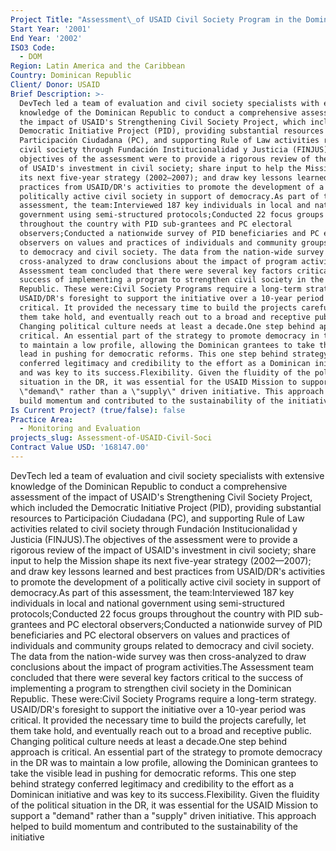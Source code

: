 ```yaml
---
Project Title: "Assessment\_of USAID Civil Society Program in the Dominican Republic"
Start Year: '2001'
End Year: '2002'
ISO3 Code:
  - DOM
Region: Latin America and the Caribbean
Country: Dominican Republic
Client/ Donor: USAID
Brief Description: >-
  DevTech led a team of evaluation and civil society specialists with extensive
  knowledge of the Dominican Republic to conduct a comprehensive assessment of
  the impact of USAID's Strengthening Civil Society Project, which included the
  Democratic Initiative Project (PID), providing substantial resources to
  Participación Ciudadana (PC), and supporting Rule of Law activities related to
  civil society through Fundación Institucionalidad y Justicia (FINJUS).The
  objectives of the assessment were to provide a rigorous review of the impact
  of USAID's investment in civil society; share input to help the Mission shape
  its next five-year strategy (2002—2007); and draw key lessons learned and best
  practices from USAID/DR's activities to promote the development of a
  politically active civil society in support of democracy.As part of this
  assessment, the team:Interviewed 187 key individuals in local and national
  government using semi-structured protocols;Conducted 22 focus groups
  throughout the country with PID sub-grantees and PC electoral
  observers;Conducted a nationwide survey of PID beneficiaries and PC electoral
  observers on values and practices of individuals and community groups related
  to democracy and civil society. The data from the nation-wide survey was then
  cross-analyzed to draw conclusions about the impact of program activities.The
  Assessment team concluded that there were several key factors critical to the
  success of implementing a program to strengthen civil society in the Dominican
  Republic. These were:Civil Society Programs require a long-term strategy.
  USAID/DR's foresight to support the initiative over a 10-year period was
  critical. It provided the necessary time to build the projects carefully, let
  them take hold, and eventually reach out to a broad and receptive public.
  Changing political culture needs at least a decade.One step behind approach is
  critical. An essential part of the strategy to promote democracy in the DR was
  to maintain a low profile, allowing the Dominican grantees to take the visible
  lead in pushing for democratic reforms. This one step behind strategy
  conferred legitimacy and credibility to the effort as a Dominican initiative
  and was key to its success.Flexibility. Given the fluidity of the political
  situation in the DR, it was essential for the USAID Mission to support a
  \"demand\" rather than a \"supply\" driven initiative. This approach helped to
  build momentum and contributed to the sustainability of the initiative
Is Current Project? (true/false): false
Practice Area:
  - Monitoring and Evaluation
projects_slug: Assessment-of-USAID-Civil-Soci
Contract Value USD: '168147.00'
---
```

DevTech led a team of evaluation and civil society specialists with extensive knowledge of the Dominican Republic to conduct a comprehensive assessment of the impact of USAID's Strengthening Civil Society Project, which included the Democratic Initiative Project (PID), providing substantial resources to Participación Ciudadana (PC), and supporting Rule of Law activities related to civil society through Fundación Institucionalidad y Justicia (FINJUS).The objectives of the assessment were to provide a rigorous review of the impact of USAID's investment in civil society; share input to help the Mission shape its next five-year strategy (2002—2007); and draw key lessons learned and best practices from USAID/DR's activities to promote the development of a politically active civil society in support of democracy.As part of this assessment, the team:Interviewed 187 key individuals in local and national government using semi-structured protocols;Conducted 22 focus groups throughout the country with PID sub-grantees and PC electoral observers;Conducted a nationwide survey of PID beneficiaries and PC electoral observers on values and practices of individuals and community groups related to democracy and civil society. The data from the nation-wide survey was then cross-analyzed to draw conclusions about the impact of program activities.The Assessment team concluded that there were several key factors critical to the success of implementing a program to strengthen civil society in the Dominican Republic. These were:Civil Society Programs require a long-term strategy. USAID/DR's foresight to support the initiative over a 10-year period was critical. It provided the necessary time to build the projects carefully, let them take hold, and eventually reach out to a broad and receptive public. Changing political culture needs at least a decade.One step behind approach is critical. An essential part of the strategy to promote democracy in the DR was to maintain a low profile, allowing the Dominican grantees to take the visible lead in pushing for democratic reforms. This one step behind strategy conferred legitimacy and credibility to the effort as a Dominican initiative and was key to its success.Flexibility. Given the fluidity of the political situation in the DR, it was essential for the USAID Mission to support a \"demand\" rather than a \"supply\" driven initiative. This approach helped to build momentum and contributed to the sustainability of the initiative
